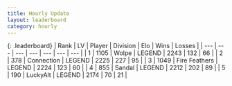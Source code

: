 ```yaml
---
title: Hourly Update
layout: leaderboard
category: hourly
---
```


{: .leaderboard}
| Rank | LV | Player | Division | Elo | Wins | Losses |
| --- | --- | --- | --- | --- | --- | --- |
| <span data-change="0">1</span> | 1105 | <span title="ID: 204953">Wolpe</span> | LEGEND | <span data-change="5">2243</span> | <span data-change="1">132</span> | <span data-change="0">66</span> |
| <span data-change="0">2</span> | 378 | <span title="ID: 539711">Connection</span> | LEGEND | <span data-change="-4">2225</span> | <span data-change="1">227</span> | <span data-change="1">95</span> |
| <span data-change="0">3</span> | 1049 | <span title="ID: 357425">Fire Feathers</span> | LEGEND | <span data-change="8">2224</span> | <span data-change="3">123</span> | <span data-change="1">60</span> |
| <span data-change="0">4</span> | 855 | <span title="ID: 315148">Sandal</span> | LEGEND | <span data-change="7">2212</span> | <span data-change="1">202</span> | <span data-change="0">89</span> |
| <span data-change="0">5</span> | 190 | <span title="ID: 512212">LuckyAlt</span> | LEGEND | <span data-change="0">2174</span> | <span data-change="0">70</span> | <span data-change="0">21</span> |